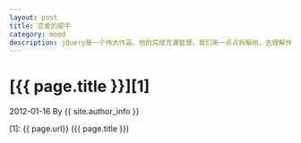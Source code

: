```yaml
---
layout: post
title: 恋爱的犀牛
category: mood
description: jQuery是一个伟大作品，他的完成充满智慧，我们来一点点拆解他，去理解作者的思想精华。
---
```

# [{{ page.title }}][1]
2012-01-16 By {{ site.author_info }}


[SilentVally]:    http://silentvally.github.io  "SilentVally"
[1]:    {{ page.url}}  ({{ page.title }})
